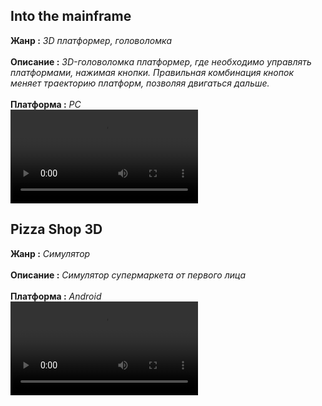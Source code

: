 ## Into the mainframe
**Жанр :** *3D платформер, головоломка* <br><br>
**Описание :** *3D-головоломка платформер, где необходимо управлять платформами, нажимая кнопки. Правильная комбинация кнопок меняет траекторию платформ, позволяя двигаться дальше.* <br><br>
**Платформа :** *PC* <br>
<video src='https://github.com/user-attachments/assets/fb5ff889-cd30-4e69-9e6f-c5bac73c891e'/>

## Pizza Shop 3D
**Жанр :** *Симулятор* <br><br>
**Описание :** *Симулятор супермаркета от первого лица* <br><br> 
**Платформа :** *Android* <br>
<video src='https://github.com/user-attachments/assets/6c4e7881-1ccd-4e67-b31c-cf21da91b5c6'/>
